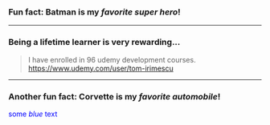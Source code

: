 ### Fun fact: **Batman** is my *favorite super hero*!
---
### Being a lifetime learner is very rewarding...
> I have enrolled in 96 udemy development courses.
https://www.udemy.com/user/tom-irimescu
---
### Another fun fact: **Corvette** is my *favorite automobile*!
<span style="color:blue">some *blue* text</span>
